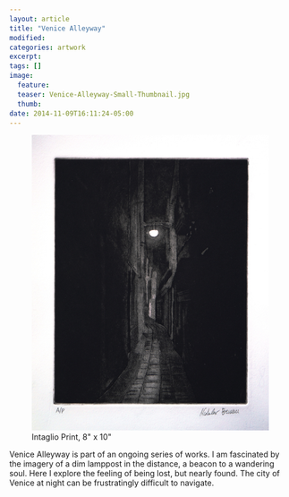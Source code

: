 ```yaml
---
layout: article
title: "Venice Alleyway"
modified:
categories: artwork
excerpt:
tags: []
image:
  feature:
  teaser: Venice-Alleyway-Small-Thumbnail.jpg
  thumb:
date: 2014-11-09T16:11:24-05:00
---
```


<figure>
  <a href="/images/Venice-Alleyway.jpg"><img src="/images/Venice-Alleyway-Thumbnail.jpg" /></a>
  <figcaption> Intaglio Print, 8" x 10" </figcaption>
</figure>

Venice Alleyway is part of an ongoing series of works. I am fascinated by the imagery of a dim lamppost in the distance, a beacon to a wandering soul. Here I explore the feeling of being lost, but nearly found. The city of Venice at night can be frustratingly difficult to navigate.
